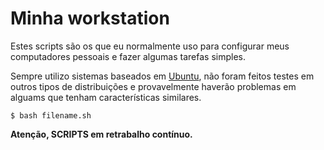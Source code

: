 # Minha workstation
Estes scripts são os que eu normalmente uso para configurar meus computadores pessoais e fazer algumas tarefas simples.

Sempre utilizo sistemas baseados em [Ubuntu](https://ubuntu.com/), não foram feitos testes em outros tipos de distribuições e provavelmente haverão problemas em alguams que tenham características similares.
```
$ bash filename.sh
```
 __Atenção, SCRIPTS em retrabalho contínuo.__
